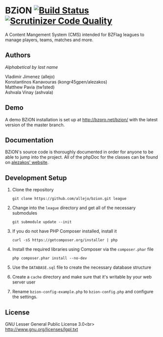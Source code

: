 # BZiON [![Build Status](https://travis-ci.org/allejo/bzion.png?branch=master)](https://travis-ci.org/allejo/bzion) [![Scrutinizer Code Quality](https://scrutinizer-ci.com/g/allejo/bzion/badges/quality-score.png?s=291afbdf9d3ff68b2e2f44e9d02533795bcbf107)](https://scrutinizer-ci.com/g/allejo/bzion/)

A Content Mangement System (CMS) intended for BZFlag leagues to manage players, teams, matches and more.

## Authors

_Alphabetical by last name_

Vladimir Jimenez (allejo)  
Konstantinos Kanavouras (kongr45gpen/alezakos)  
Matthew Pavia (tw1sted)  
Ashvala Vinay (ashvala)

## Demo

A demo BZiON installation is set up at http://bzpro.net/bzion/ with the latest version of the master branch.

## Documentation

BZiON's source code is thoroughly documented in order for anyone to be able to jump into the project. All of the phpDoc for the classes can be found on [alezakos' website](http://helit.org/bziondoc/phpdoc/).

## Development Setup

1. Clone the repository

      `git clone https://github.com/allejo/bzion.git league`

2. Change into the `league` directory and get all of the necessary submodules

      `git submodule update --init`

3. If you do not have PHP Composer installed, install it

      `curl -sS https://getcomposer.org/installer | php`

4. Install the required libraries using Composer via the `composer.phar` file

      `php composer.phar install --no-dev`

5. Use the `DATABASE.sql` file to create the necessary database structure

6. Create a `cache` directory and make sure that it's writable by your web server user

7. Rename `bzion-config-example.php` to `bzion-config.php` and configure the settings.

## License
GNU Lesser General Public License 3.0<br\>
http://www.gnu.org/licenses/lgpl.txt
